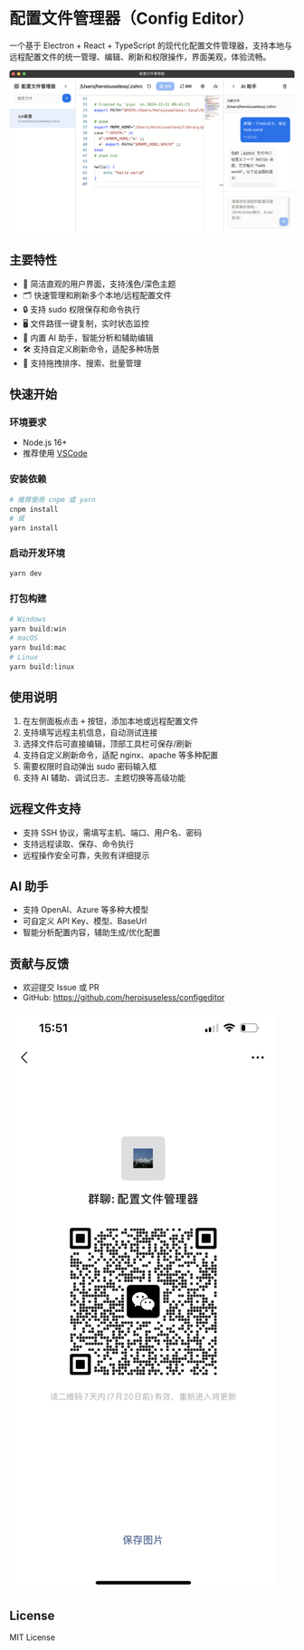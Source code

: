 # 配置文件管理器（Config Editor）

一个基于 Electron + React + TypeScript 的现代化配置文件管理器，支持本地与远程配置文件的统一管理、编辑、刷新和权限操作，界面美观，体验流畅。

![screenshot](./doc/screenshot.png)

## 主要特性

- 🌈 简洁直观的用户界面，支持浅色/深色主题
- 🗂️ 快速管理和刷新多个本地/远程配置文件
- 🔒 支持 sudo 权限保存和命令执行
- 🖥️ 文件路径一键复制，实时状态监控
- 🤖 内置 AI 助手，智能分析和辅助编辑
- 🛠️ 支持自定义刷新命令，适配多种场景
- 🧩 支持拖拽排序、搜索、批量管理

## 快速开始

### 环境要求
- Node.js 16+
- 推荐使用 [VSCode](https://code.visualstudio.com/)

### 安装依赖

```bash
# 推荐使用 cnpm 或 yarn
cnpm install
# 或
yarn install
```

### 启动开发环境

```bash
yarn dev
```

### 打包构建

```bash
# Windows
yarn build:win
# macOS
yarn build:mac
# Linux
yarn build:linux
```

## 使用说明

1. 在左侧面板点击 <kbd>+</kbd> 按钮，添加本地或远程配置文件
2. 支持填写远程主机信息，自动测试连接
3. 选择文件后可直接编辑，顶部工具栏可保存/刷新
4. 支持自定义刷新命令，适配 nginx、apache 等多种配置
5. 需要权限时自动弹出 sudo 密码输入框
6. 支持 AI 辅助、调试日志、主题切换等高级功能

## 远程文件支持
- 支持 SSH 协议，需填写主机、端口、用户名、密码
- 支持远程读取、保存、命令执行
- 远程操作安全可靠，失败有详细提示

## AI 助手
- 支持 OpenAI、Azure 等多种大模型
- 可自定义 API Key、模型、BaseUrl
- 智能分析配置内容，辅助生成/优化配置

## 贡献与反馈

- 欢迎提交 Issue 或 PR
- GitHub: https://github.com/heroisuseless/configeditor

![weichat](./doc/Wechat.jpg)

## License

MIT License
